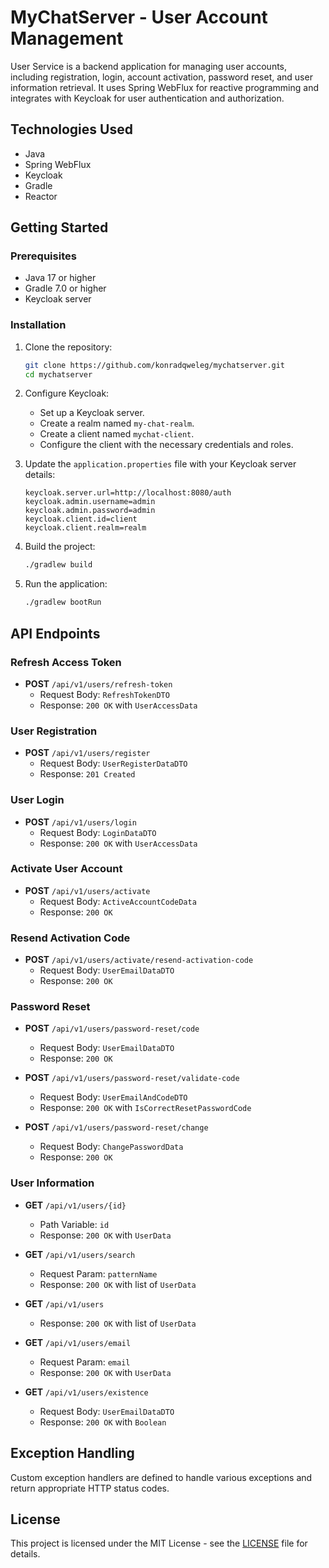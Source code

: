 # MyChatServer - User Account Management

User Service is a backend application for managing user accounts, including registration, login, account activation, password reset, and user information retrieval. It uses Spring WebFlux for reactive programming and integrates with Keycloak for user authentication and authorization.

## Technologies Used

- Java
- Spring WebFlux
- Keycloak
- Gradle
- Reactor

## Getting Started

### Prerequisites

- Java 17 or higher
- Gradle 7.0 or higher
- Keycloak server

### Installation

1. Clone the repository:
    ```sh
    git clone https://github.com/konradqweleg/mychatserver.git
    cd mychatserver
    ```

2. Configure Keycloak:
    - Set up a Keycloak server.
    - Create a realm named `my-chat-realm`.
    - Create a client named `mychat-client`.
    - Configure the client with the necessary credentials and roles.

3. Update the `application.properties` file with your Keycloak server details:
    ```properties
    keycloak.server.url=http://localhost:8080/auth
    keycloak.admin.username=admin
    keycloak.admin.password=admin
    keycloak.client.id=client
    keycloak.client.realm=realm
    ```

4. Build the project:
    ```sh
    ./gradlew build
    ```

5. Run the application:
    ```sh
    ./gradlew bootRun
    ```

## API Endpoints

### Refresh Access Token

- **POST** `/api/v1/users/refresh-token`
    - Request Body: `RefreshTokenDTO`
    - Response: `200 OK` with `UserAccessData`

### User Registration

- **POST** `/api/v1/users/register`
    - Request Body: `UserRegisterDataDTO`
    - Response: `201 Created`

### User Login

- **POST** `/api/v1/users/login`
    - Request Body: `LoginDataDTO`
    - Response: `200 OK` with `UserAccessData`

### Activate User Account

- **POST** `/api/v1/users/activate`
    - Request Body: `ActiveAccountCodeData`
    - Response: `200 OK`

### Resend Activation Code

- **POST** `/api/v1/users/activate/resend-activation-code`
    - Request Body: `UserEmailDataDTO`
    - Response: `200 OK`

### Password Reset

- **POST** `/api/v1/users/password-reset/code`
    - Request Body: `UserEmailDataDTO`
    - Response: `200 OK`

- **POST** `/api/v1/users/password-reset/validate-code`
    - Request Body: `UserEmailAndCodeDTO`
    - Response: `200 OK` with `IsCorrectResetPasswordCode`

- **POST** `/api/v1/users/password-reset/change`
    - Request Body: `ChangePasswordData`
    - Response: `200 OK`

### User Information

- **GET** `/api/v1/users/{id}`
    - Path Variable: `id`
    - Response: `200 OK` with `UserData`

- **GET** `/api/v1/users/search`
    - Request Param: `patternName`
    - Response: `200 OK` with list of `UserData`

- **GET** `/api/v1/users`
    - Response: `200 OK` with list of `UserData`

- **GET** `/api/v1/users/email`
    - Request Param: `email`
    - Response: `200 OK` with `UserData`

- **GET** `/api/v1/users/existence`
    - Request Body: `UserEmailDataDTO`
    - Response: `200 OK` with `Boolean`

## Exception Handling

Custom exception handlers are defined to handle various exceptions and return appropriate HTTP status codes.

## License

This project is licensed under the MIT License - see the [LICENSE](LICENSE) file for details.